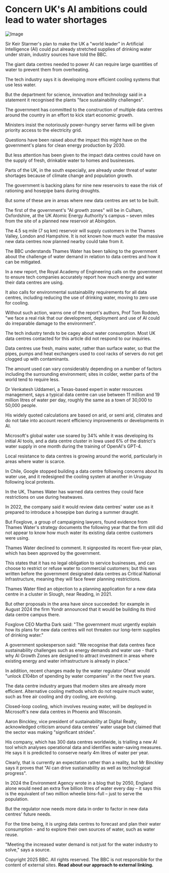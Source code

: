 # Concern UK's AI ambitions could lead to water shortages

![Image](https://ichef.bbci.co.uk/news/1536/cpsprodpb/c53c/live/3c0a03e0-e2fc-11ef-bf72-232dd6212056.jpg.webp)

Sir Keir Starmer's plan to make the UK a "world leader" in Artificial
Intelligence (AI) could put already stretched supplies of drinking water under
strain, industry sources have told the BBC.


The giant data centres needed to power AI can require large quantities of
water to prevent them from overheating.


The tech industry says it is developing more efficient cooling systems that
use less water.


But the department for science, innovation and technology said in a statement
it recognised the plants "face sustainability challenges".


The government has committed to the construction of multiple data centres
around the country in an effort to kick start economic growth.


Ministers insist the notoriously power-hungry server farms will be given
priority access to the electricity grid.


Questions have been raised about the impact this might have on the
government's plans for clean energy production by 2030.


But less attention has been given to the impact data centres could have on the
supply of fresh, drinkable water to homes and businesses.


Parts of the UK, in the south especially, are already under threat of water
shortages because of climate change and population growth.


The government is backing plans for nine new reservoirs to ease the risk of
rationing and hosepipe bans during droughts.


But some of these are in areas where new data centres are set to be built.


The first of the government's "AI growth zones" will be in Culham,
Oxfordshire, at the UK Atomic Energy Authority's campus – seven miles from the
site of a planned new reservoir at Abingdon.


The 4.5 sq mile (7 sq km) reservoir will supply customers in the Thames
Valley, London and Hampshire. It is not known how much water the massive new
data centres now planned nearby could take from it.


The BBC understands Thames Water has been talking to the government about the
challenge of water demand in relation to data centres and how it can be
mitigated.


In a new report, the Royal Academy of Engineering calls on the government to
ensure tech companies accurately report how much energy and water their data
centres are using.


It also calls for environmental sustainability requirements for all data
centres, including reducing the use of drinking water, moving to zero use for
cooling.


Without such action, warns one of the report's authors, Prof Tom Rodden, "we
face a real risk that our development, deployment and use of AI could do
irreparable damage to the environment".


The tech industry tends to be cagey about water consumption. Most UK data
centres contacted for this article did not respond to our inquiries.


Data centres use fresh, mains water, rather than surface water, so that the
pipes, pumps and heat exchangers used to cool racks of servers do not get
clogged up with contaminants.


The amount used can vary considerably depending on a number of factors
including the surrounding environment; sites in colder, wetter parts of the
world tend to require less.


Dr Venkatesh Uddameri, a Texas-based expert in water resources management,
says a typical data centre can use between 11 million and 19 million litres of
water per day, roughly the same as a town of 30,000 to 50,000 people.


His widely quoted calculations are based on arid, or semi arid, climates and
do not take into account recent efficiency improvements or developments in AI.


Microsoft's global water use soared by 34% while it was developing its initial
AI tools, and a data centre cluster in Iowa used 6% of the district's water
supply in one month during the training of OpenAI's GPT-4.


Local resistance to data centres is growing around the world, particularly in
areas where water is scarce.


In Chile, Google stopped building a data centre following concerns about its
water use, and it redesigned the cooling system at another in Uruguay
following local protests.


In the UK, Thames Water has warned data centres they could face restrictions
on use during heatwaves.


In 2022, the company said it would review data centres' water use as it
prepared to introduce a hosepipe ban during a summer draught.


But Foxglove, a group of campaigning lawyers, found evidence from Thames
Water's strategy documents the following year that the firm still did not
appear to know how much water its existing data centre customers were using.


Thames Water declined to comment. It signposted its recent five-year plan,
which has been approved by the government.


This states that it has no legal obligation to service businesses, and can
choose to restrict or refuse water to commercial customers; but this was
written before the government designated data centres as Critical National
Infrastructure, meaning they will face fewer planning restrictions.


Thames Water filed an objection to a planning application for a new data
centre in a cluster in Slough, near Reading, in 2021.


But other proposals in the area have since succeeded: for example in August
2024 the firm Yondr announced that it would be building its third data centre
campus there.


Foxglove CEO Martha Dark said: "The government must urgently explain how its
plans for new data centres will not threaten our long-term supplies of
drinking water."


A government spokesperson said: "We recognise that data centres face
sustainability challenges such as energy demands and water use - that's why AI
Growth Zones are designed to attract investment in areas where existing energy
and water infrastructure is already in place."


In addition, recent changes made by the water regulator Ofwat would "unlock
£104bn of spending by water companies" in the next five years.


The data centre industry argues that modern sites are already more efficient.
Alternative cooling methods which do not require much water, such as free air
cooling and dry cooling, are evolving.


Closed-loop cooling, which involves reusing water, will be deployed in
Microsoft's new data centres in Phoenix and Wisconsin.


Aaron Binckley, vice president of sustainability at Digital Realty,
acknowledged criticism around data centres' water usage but claimed that the
sector was making "significant strides".


His company, which has 300 data centres worldwide, is trialling a new AI tool
which analyses operational data and identifies water-saving measures. He says
it is predicted to conserve nearly 4m litres of water per year.


Clearly, that is currently an expectation rather than a reality, but Mr
Binckley says it proves that "AI can drive sustainability as well as
technological progress".


In 2024 the Environment Agency wrote in a blog that by 2050, England alone
would need an extra five billion litres of water every day – it says this is
the equivalent of two million wheelie bins-full – just to serve the
population.


But the regulator now needs more data in order to factor in new data centres'
future needs.


For the time being, it is urging data centres to forecast and plan their water
consumption - and to explore their own sources of water, such as water reuse.


"Meeting the increased water demand is not just for the water industry to
solve," says a source.


Copyright 2025 BBC. All rights reserved.   The BBC is not responsible for
the content of external sites. **Read about our approach to external
linking.**




